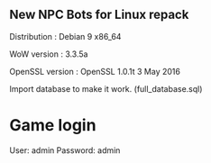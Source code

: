 ## New NPC Bots for Linux repack

Distribution : Debian 9 x86_64

WoW version : 3.3.5a

OpenSSL version : OpenSSL 1.0.1t  3 May 2016

Import database to make it work. (full_database.sql)

# Game login

User: admin
Password: admin
